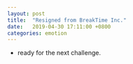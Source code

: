 ```yaml
---
layout: post
title:  "Resigned from BreakTime Inc."
date:   2019-04-30 17:11:00 +0800
categories: emotion
---
```


* ready for the next challenge.
